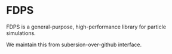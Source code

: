 # FDPS

FDPS is a general-purpose, high-performance library for particle simulations.

We maintain this from subersion-over-github interface.
